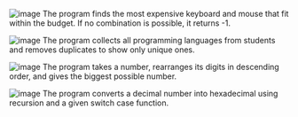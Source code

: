 ![image](https://github.com/user-attachments/assets/07748b1d-9108-402f-9830-ffd053fc57d4)
The program finds the most expensive keyboard and mouse that fit within the budget. 
If no combination is possible, it returns -1.

![image](https://github.com/user-attachments/assets/cfc4cb2c-6b7d-47a5-9d90-d7144277de31)
The program collects all programming languages from students and removes duplicates to 
show only unique ones.

![image](https://github.com/user-attachments/assets/68884f7b-97f4-4223-8383-23a7c34b6a3a)
The program takes a number, rearranges its digits in descending order, and gives the 
biggest possible number.

![image](https://github.com/user-attachments/assets/56fc5b73-088b-4912-8892-6d30ddfabfdc)
The program converts a decimal number into hexadecimal using recursion and a 
given switch case function.
